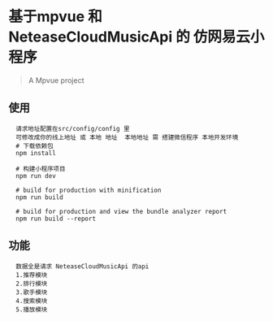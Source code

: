 # 基于mpvue 和NeteaseCloudMusicApi 的 仿网易云小程序

> A Mpvue project

## 使用
```
  请求地址配置在src/config/config 里
  可修改成你的线上地址 或 本地 地址  本地地址 需 搭建微信程序 本地开发环境
  # 下载依赖包
  npm install

  # 构建小程序项目
  npm run dev

  # build for production with minification
  npm run build

  # build for production and view the bundle analyzer report
  npm run build --report
```
## 功能
``` 
  数据全是请求 NeteaseCloudMusicApi 的api
  1.推荐模块
  2.排行模块
  3.歌手模块
  4.搜索模块
  5.播放模块
```